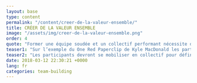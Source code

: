 ```yaml
---
layout: base
type: content
permalink: "/content/creer-de-la-valeur-ensemble/"
title: CRÉER DE LA VALEUR ENSEMBLE
image: "/assets/img/creer-de-la-valeur-ensemble.png"
order: 4
quote: "Former une équipe soudée et un collectif performant nécessite de renforcer les relations de chaque individu avec le reste du groupe."
teaser1: "Sur l’exemple du One Red Paperclip de Kyle MacDonald les participants seront amenés à identifier quelles sont les valeurs communes qui les animent."
teaser2: "Les participants devront se mobiliser en collectif pour définir ensemble les choses ayant le plus de valeur à leurs yeux, puis ils se lanceront dans un exercice d’échanges et de négociations afin d’atteindre l’objectif commun qui aura été fixé."
date: 2018-03-12 22:30:21 +0000
lang: fr
categories: team-building
---
```


